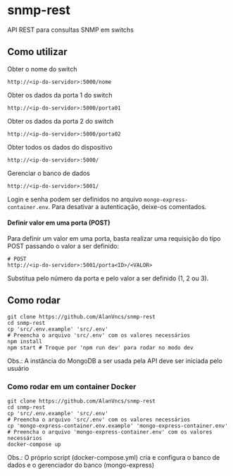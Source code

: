 # snmp-rest
API REST para consultas SNMP em switchs

## Como utilizar

Obter o nome do switch
```
http://<ip-do-servidor>:5000/nome
```

Obter os dados da porta 1 do switch
```
http://<ip-do-servidor>:5000/porta01
```

Obter os dados da porta 2 do switch
```
http://<ip-do-servidor>:5000/porta02
```

Obter todos os dados do dispositivo
```
http://<ip-do-servidor>:5000/
```

Gerenciar o banco de dados
```
http://<ip-do-servidor>:5001/
```
Login e senha podem ser definidos no arquivo ```mongo-express-container.env```. Para desativar a autenticação, deixe-os comentados.

#### Definir valor em uma porta (POST)
Para definir um valor em uma porta, basta realizar uma requisição do tipo POST passando o valor a ser definido:
```
# POST
http://<ip-do-servidor>:5001/porta<ID>/<VALOR>
```
Substitua <ID> pelo número da porta e <VALOR> pelo valor a ser definido (1, 2 ou 3).


## Como rodar
```
git clone https://github.com/AlanVncs/snmp-rest
cd snmp-rest
cp 'src/.env.example' 'src/.env'
# Preencha o arquivo 'src/.env' com os valores necessários
npm install
npm start # Troque por 'npm run dev' para rodar no modo dev
```
Obs.: A instância do MongoDB a ser usada pela API deve ser iniciada pelo usuário


### Como rodar em um container Docker
```
git clone https://github.com/AlanVncs/snmp-rest
cd snmp-rest
cp 'src/.env.example' 'src/.env'
# Preencha o arquivo 'src/.env' com os valores necessários
cp 'mongo-express-container.env.example' 'mongo-express-container.env'
# Preencha o arquivo 'mongo-express-container.env' com os valores necessários
docker-compose up
```
Obs.: O próprio script (docker-compose.yml) cria e configura o banco de dados e o gerenciador do banco (mongo-express)
